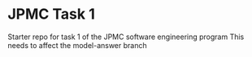# JPMC Task 1
Starter repo for task 1 of the JPMC software engineering program
This needs to affect the model-answer branch
